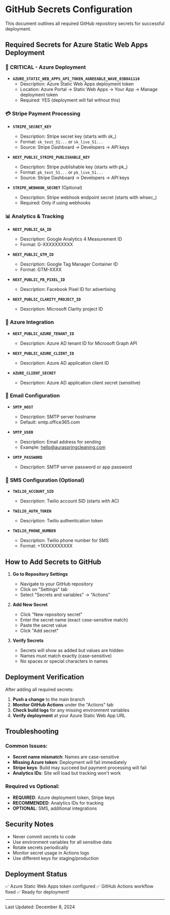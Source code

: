 # GitHub Secrets Configuration

This document outlines all required GitHub repository secrets for successful deployment.

## Required Secrets for Azure Static Web Apps Deployment

### 🚀 **CRITICAL - Azure Deployment**
- **`AZURE_STATIC_WEB_APPS_API_TOKEN_AGREEABLE_WAVE_03B0A1110`**
  - Description: Azure Static Web Apps deployment token
  - Location: Azure Portal → Static Web Apps → Your App → Manage deployment token
  - Required: YES (deployment will fail without this)

### 💳 **Stripe Payment Processing**
- **`STRIPE_SECRET_KEY`**
  - Description: Stripe secret key (starts with sk_)
  - Format: `sk_test_51...` or `sk_live_51...`
  - Source: Stripe Dashboard → Developers → API keys

- **`NEXT_PUBLIC_STRIPE_PUBLISHABLE_KEY`**
  - Description: Stripe publishable key (starts with pk_)
  - Format: `pk_test_51...` or `pk_live_51...`
  - Source: Stripe Dashboard → Developers → API keys

- **`STRIPE_WEBHOOK_SECRET`** (Optional)
  - Description: Stripe webhook endpoint secret (starts with whsec_)
  - Required: Only if using webhooks

### 📊 **Analytics & Tracking**
- **`NEXT_PUBLIC_GA_ID`**
  - Description: Google Analytics 4 Measurement ID
  - Format: G-XXXXXXXXXX

- **`NEXT_PUBLIC_GTM_ID`**
  - Description: Google Tag Manager Container ID
  - Format: GTM-XXXX

- **`NEXT_PUBLIC_FB_PIXEL_ID`**
  - Description: Facebook Pixel ID for advertising

- **`NEXT_PUBLIC_CLARITY_PROJECT_ID`**
  - Description: Microsoft Clarity project ID

### 🔐 **Azure Integration**
- **`NEXT_PUBLIC_AZURE_TENANT_ID`**
  - Description: Azure AD tenant ID for Microsoft Graph API

- **`NEXT_PUBLIC_AZURE_CLIENT_ID`**
  - Description: Azure AD application client ID

- **`AZURE_CLIENT_SECRET`**
  - Description: Azure AD application client secret (sensitive)

### 📧 **Email Configuration**
- **`SMTP_HOST`**
  - Description: SMTP server hostname
  - Default: smtp.office365.com

- **`SMTP_USER`**
  - Description: Email address for sending
  - Example: hello@auraspringcleaning.com

- **`SMTP_PASSWORD`**
  - Description: SMTP server password or app password

### 📱 **SMS Configuration (Optional)**
- **`TWILIO_ACCOUNT_SID`**
  - Description: Twilio account SID (starts with AC)

- **`TWILIO_AUTH_TOKEN`**
  - Description: Twilio authentication token

- **`TWILIO_PHONE_NUMBER`**
  - Description: Twilio phone number for SMS
  - Format: +1XXXXXXXXXX

## How to Add Secrets to GitHub

1. **Go to Repository Settings**
   - Navigate to your GitHub repository
   - Click on "Settings" tab
   - Select "Secrets and variables" → "Actions"

2. **Add New Secret**
   - Click "New repository secret"
   - Enter the secret name (exact case-sensitive match)
   - Paste the secret value
   - Click "Add secret"

3. **Verify Secrets**
   - Secrets will show as added but values are hidden
   - Names must match exactly (case-sensitive)
   - No spaces or special characters in names

## Deployment Verification

After adding all required secrets:

1. **Push a change** to the main branch
2. **Monitor GitHub Actions** under the "Actions" tab
3. **Check build logs** for any missing environment variables
4. **Verify deployment** at your Azure Static Web App URL

## Troubleshooting

### Common Issues:
- **Secret name mismatch**: Names are case-sensitive
- **Missing Azure token**: Deployment will fail immediately
- **Stripe keys**: Build may succeed but payment processing will fail
- **Analytics IDs**: Site will load but tracking won't work

### Required vs Optional:
- **REQUIRED**: Azure deployment token, Stripe keys
- **RECOMMENDED**: Analytics IDs for tracking
- **OPTIONAL**: SMS, additional integrations

## Security Notes

- Never commit secrets to code
- Use environment variables for all sensitive data
- Rotate secrets periodically
- Monitor secret usage in Actions logs
- Use different keys for staging/production

## Deployment Status

✅ Azure Static Web Apps token configured
✅ GitHub Actions workflow fixed
✅ Ready for deployment!

---

Last Updated: December 8, 2024